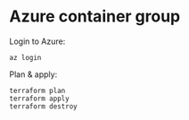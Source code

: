 # Azure container group

Login to Azure:

```shell
az login
```

Plan & apply:

```shell
terraform plan
terraform apply
terraform destroy
```
